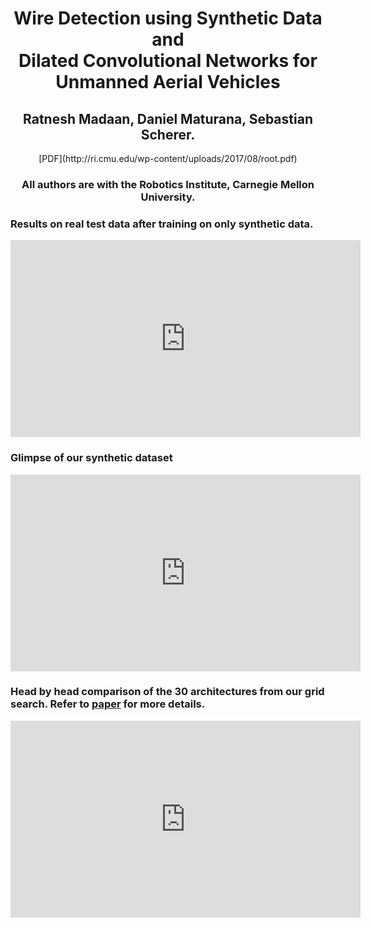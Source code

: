 <center>
 <h1>
  Wire Detection using Synthetic Data and <br> Dilated Convolutional Networks for <br> Unmanned Aerial Vehicles
 </h1>
</center>

<center>
 <h2>
   Ratnesh Madaan, Daniel Maturana, Sebastian Scherer. 
 </h2>
 [PDF](http://ri.cmu.edu/wp-content/uploads/2017/08/root.pdf)
 <h3>
  All authors are with the Robotics Institute, Carnegie Mellon University. 
  </h3>
</center>



### Results on **real** test data after training on **only synthetic** data.   
<iframe width="560" height="315" src="https://www.youtube.com/embed/YlcEybmGbok" frameborder="0" allowfullscreen></iframe>

### Glimpse of our synthetic dataset
<iframe width="560" height="315" src="https://www.youtube.com/embed/z6sPz-WPCWQ" frameborder="0" allowfullscreen></iframe>

### Head by head comparison of the 30 architectures from our grid search. Refer to [paper](http://ri.cmu.edu/wp-content/uploads/2017/08/root.pdf) for more details. 
<iframe width="560" height="315" src="https://www.youtube.com/embed/TnUAibRkgiU" frameborder="0" allowfullscreen></iframe>


